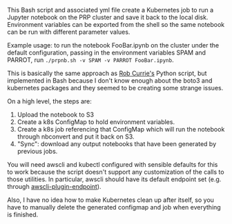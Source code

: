 This Bash script and associated yml file create a Kubernetes job to run a Jupyter notebook on the PRP cluster and save it back to the local disk. Environment variables can be exported from the shell so the same notebook can be run with different parameter values.

Example usage: to run the notebook FooBar.ipynb on the cluster under the default configuration, passing in the environment variables SPAM and PARROT, run `./prpnb.sh -v SPAM -v PARROT FooBar.ipynb`. 

This is basically the same approach as [Rob Currie's](https://github.com/rcurrie/jupyter) Python script, but implemented in Bash because I don't know enough about the boto3 and kubernetes packages and they seemed to be creating some strange issues. 

On a high level, the steps are:
  1) Upload the notebook to S3
  1) Create a k8s ConfigMap to hold environment variables.
  1) Create a k8s job referencing that ConfigMap which will run the notebook through nbconvert and put it back on S3.
  1) "Sync": download any output notebooks that have been generated by previous jobs.
  
You will need awscli and kubectl configured with sensible defaults for this to work because the script doesn't support any customization of the calls to those utilities. In particular, awscli should have its default endpoint set (e.g. through [awscli-plugin-endpoint](https://github.com/wbingli/awscli-plugin-endpoint)).

Also, I have no idea how to make Kubernetes clean up after itself, so you have to manually delete the generated configmap and job when everything is finished.
